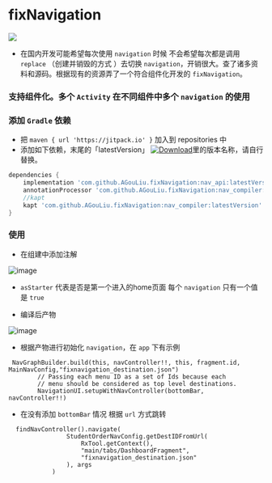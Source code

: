 # fixNavigation
[![](https://jitpack.io/v/AGouLiu/fixNavigation.svg)](https://jitpack.io/#AGouLiu/fixNavigation)
* 在国内开发可能希望每次使用 `navigation` 时候 不会希望每次都是调用 `replace` （创建并销毁的方式 ）去切换 `navigation`，开销很大。查了诸多资料和源码。根据现有的资源弄了一个符合组件化开发的  `fixNavigation`。

### 支持组件化。多个 `Activity` 在不同组件中多个 `navigation` 的使用

### 添加 `Gradle` 依赖

* 把 `maven { url 'https://jitpack.io' }` 加入到 repositories 中
* 添加如下依赖，末尾的「latestVersion」 [![Download](https://jitpack.io/v/AGouLiu/fixNavigation.svg)](https://jitpack.io/#AGouLiu/fixNavigation)里的版本名称，请自行替换。
```groovy
dependencies {
    implementation 'com.github.AGouLiu.fixNavigation:nav_api:latestVersion'
    annotationProcessor 'com.github.AGouLiu.fixNavigation:nav_compiler:latestVersion'
    //kapt
    kapt 'com.github.AGouLiu.fixNavigation:nav_compiler:latestVersion'
}
```

### 使用

* 在组建中添加注解

![image](https://user-images.githubusercontent.com/16461557/134899259-b6804f09-1379-4764-a651-4c2be16ebd8a.png)

* `asStarter` 代表是否是第一个进入的home页面 每个 `navigation` 只有一个值是 `true`

* 编译后产物 

![image](https://user-images.githubusercontent.com/16461557/134898628-c5cea857-346e-4abb-9b38-2b32faa8da26.png)

* 根据产物进行初始化 `navigation`，在 `app` 下有示例
```
 NavGraphBuilder.build(this, navController!!, this, fragment.id,  MainNavConfig,"fixnavigation_destination.json")
        // Passing each menu ID as a set of Ids because each
        // menu should be considered as top level destinations.
        NavigationUI.setupWithNavController(bottomBar, navController!!)
```

* 在没有添加 `bottomBar` 情况 根据 `url` 方式跳转

```
  findNavController().navigate(
                StudentOrderNavConfig.getDestIDFromUrl(
                    RxTool.getContext(),
                    "main/tabs/DashboardFragment",
                    "fixnavigation_destination.json"
                ), args
            )
```

